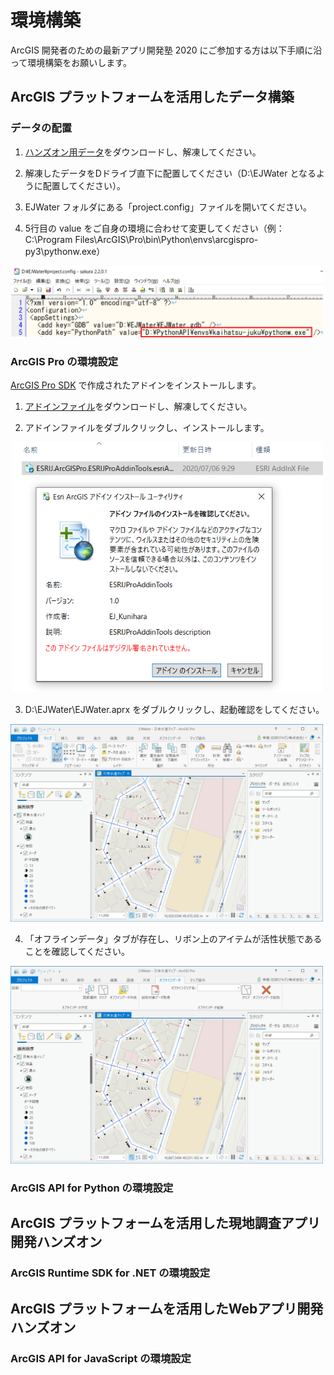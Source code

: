 # 環境構築
ArcGIS 開発者のための最新アプリ開発塾 2020 にご参加する方は以下手順に沿って環境構築をお願いします。

## ArcGIS プラットフォームを活用したデータ構築
### データの配置
1. [ハンズオン用データ](https://github.com/EsriJapan/workshops/blob/master/20200825_app-development-hands-on/HandsOn_Data.zip)をダウンロードし、解凍してください。

2. 解凍したデータをDドライブ直下に配置してください（D:\EJWater となるように配置してください）。

3. EJWater フォルダにある「project.config」ファイルを開いてください。

4. 5行目の value をご自身の環境に合わせて変更してください（例：C:\Program Files\ArcGIS\Pro\bin\Python\envs\arcgispro-py3\pythonw.exe）

<img src="./img/data_config.png" width="500px">

### ArcGIS Pro の環境設定
[ArcGIS Pro SDK](https://pro.arcgis.com/en/pro-app/sdk/) で作成されたアドインをインストールします。

1. [アドインファイル](https://github.com/EsriJapan/workshops/blob/master/20200825_app-development-hands-on/Environment/Addin.zip)をダウンロードし、解凍してください。

2. アドインファイルをダブルクリックし、インストールします。

<img src="./img/prosdk.png" width="500px">

3. D:\EJWater\EJWater.aprx をダブルクリックし、起動確認をしてください。

<img src="./img/pro_boot.png" width="500px">

4. 「オフラインデータ」タブが存在し、リボン上のアイテムが活性状態であることを確認してください。

<img src="./img/pro_addin.png" width="500px">

### ArcGIS API for Python の環境設定

## ArcGIS プラットフォームを活用した現地調査アプリ開発ハンズオン

### ArcGIS Runtime SDK for .NET の環境設定

## ArcGIS プラットフォームを活用したWebアプリ開発ハンズオン

### ArcGIS API for JavaScript の環境設定
